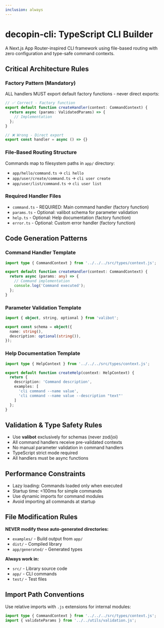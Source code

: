 ```yaml
---
inclusion: always
---
```


# decopin-cli: TypeScript CLI Builder

A Next.js App Router-inspired CLI framework using file-based routing with zero configuration and type-safe command contexts.

## Critical Architecture Rules

### Factory Pattern (Mandatory)

ALL handlers MUST export default factory functions - never direct exports:

```typescript
// ✅ Correct - Factory function
export default function createHandler(context: CommandContext) {
  return async (params: ValidatedParams) => {
    // Implementation
  };
}

// ❌ Wrong - Direct export
export const handler = async () => {}
```

### File-Based Routing Structure

Commands map to filesystem paths in `app/` directory:

- `app/hello/command.ts` → `cli hello`
- `app/user/create/command.ts` → `cli user create`
- `app/user/list/command.ts` → `cli user list`

### Required Handler Files

- `command.ts` - REQUIRED: Main command handler (factory function)
- `params.ts` - Optional: valibot schema for parameter validation
- `help.ts` - Optional: Help documentation (factory function)
- `error.ts` - Optional: Custom error handler (factory function)

## Code Generation Patterns

### Command Handler Template

```typescript
import type { CommandContext } from '../../../src/types/context.js';

export default function createHandler(context: CommandContext) {
  return async (params: any) => {
    // Command implementation
    console.log('Command executed');
  };
}
```

### Parameter Validation Template

```typescript
import { object, string, optional } from 'valibot';

export const schema = object({
  name: string(),
  description: optional(string()),
});
```

### Help Documentation Template

```typescript
import type { HelpContext } from '../../../src/types/context.js';

export default function createHelp(context: HelpContext) {
  return {
    description: 'Command description',
    examples: [
      'cli command --name value',
      'cli command --name value --description "text"'
    ]
  };
}
```

## Validation & Type Safety Rules

- Use **valibot** exclusively for schemas (never zod/joi)
- All command handlers receive pre-validated contexts
- No manual parameter validation in command handlers
- TypeScript strict mode required
- All handlers must be async functions

## Performance Constraints

- Lazy loading: Commands loaded only when executed
- Startup time: <100ms for simple commands
- Use dynamic imports for command modules
- Avoid importing all commands at startup

## File Modification Rules

**NEVER modify these auto-generated directories:**

- `examples/` - Build output from `app/`
- `dist/` - Compiled library
- `app/generated/` - Generated types

**Always work in:**

- `src/` - Library source code
- `app/` - CLI commands
- `test/` - Test files

## Import Path Conventions

Use relative imports with `.js` extensions for internal modules:

```typescript
import type { CommandContext } from '../../../src/types/context.js';
import { validateParams } from '../../utils/validation.js';
```
